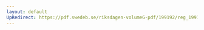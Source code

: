 ```yaml
---
layout: default
UpRedirect: https://pdf.swedeb.se/riksdagen-volumeG-pdf/199192/reg_199192/reg_199192_0207.pdf
---
```

